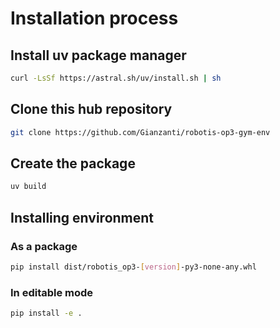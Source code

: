 # Installation process

## Install uv package manager

```bash
curl -LsSf https://astral.sh/uv/install.sh | sh
```

## Clone this hub repository

```bash
git clone https://github.com/Gianzanti/robotis-op3-gym-env
```

<!-- ## Exec uv sync to install all dependencies

```bash
uv sync
``` -->

## Create the package

```bash
uv build
```

## Installing environment

### As a package

```bash
pip install dist/robotis_op3-[version]-py3-none-any.whl
```

### In editable mode

```bash
pip install -e .
```

